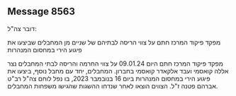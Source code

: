 ## Message 8563

דובר צה"ל:

מפקד פיקוד המרכז חתם על צווי הריסה לבתיהם של שניים מן המחבלים שביצעו את פיגוע הירי במחסום המנהרות

מפקד פיקוד המרכז חתם היום 09.01.24  על צווי החרמה והריסה לבתי המחבלים נצר אללה קואסמי ועבד אלקאדר קואסמי בחברון. המחבלים, יחד עם מחבל נוסף, ביצעו את פיגוע הירי במחסום המנהרות ביום  16 בנובמבר 2023, בו נפל לוחם צה"ל רב"ט אברהם פטנה ז"ל. הצווים הוצאו לאחר שנדחו ההשגות שהגישו משפחות המחבלים.

